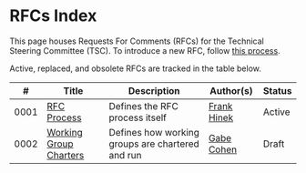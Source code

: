 # RFCs Index

This page houses Requests For Comments (RFCs) for the Technical Steering Committee (TSC). To
introduce a new RFC, follow [this process](./rfc-0001/README.md#submitting-an-rfc).

Active, replaced, and obsolete RFCs are tracked in the table below.

|  #   | Title | Description | Author(s) | Status |
| ---- | ----- | ----------- | --------- | ------ |
| 0001 | [RFC Process](./rfc-0001/README.md) | Defines the RFC process itself | [Frank Hinek](https://github.com/frankhinek) | Active |
| 0002 | [Working Group Charters](./rfc-0002/README.md) | Defines how working groups are chartered and run | [Gabe Cohen](https://github.com/decentralgabe) | Draft |
